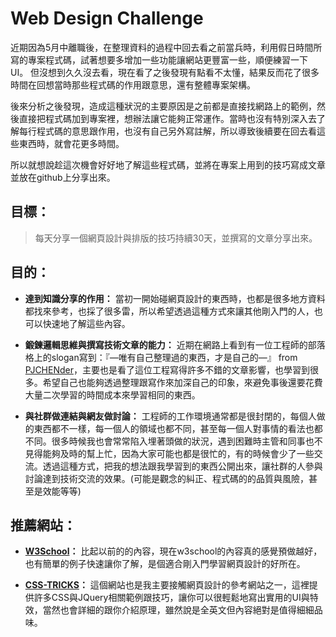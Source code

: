 # Web Design Challenge #

近期因為5月中離職後，在整理資料的過程中回去看之前當兵時，利用假日時間所寫的專案程式碼，試著想要多增加一些功能讓網站更豐富一些，順便練習一下UI。
但沒想到久久沒去看，現在看了之後發現有點看不太懂，結果反而花了很多時間在回想當時那些程式碼的作用跟意思，還有整體專案架構。

後來分析之後發現，造成這種狀況的主要原因是之前都是直接找網路上的範例，然後直接把程式碼加到專案裡，想辦法讓它能夠正常運作。當時也沒有特別深入去了解每行程式碼的意思跟作用，也沒有自己另外寫註解，所以導致後續要在回去看這些東西時，就會花更多時間。

所以就想說趁這次機會好好地了解這些程式碼，並將在專案上用到的技巧寫成文章並放在github上分享出來。



## 目標： ##

> 每天分享一個網頁設計與排版的技巧持續30天，並撰寫的文章分享出來。



## 目的： ##

  - **達到知識分享的作用：** 當初一開始碰網頁設計的東西時，也都是很多地方資料都找來參考，也採了很多雷，所以希望透過這種方式來讓其他剛入門的人，也可以快速地了解這些內容。
  
  - **鍛鍊邏輯思維與撰寫技術文章的能力：** 近期在網路上看到有一位工程師的部落格上的slogan寫到：『—唯有自己整理過的東西，才是自己的—』 from [PJCHENder](https://pjchender.blogspot.tw/)，主要也是看了這位工程寫得許多不錯的文章影響，也學習到很多。希望自己也能夠透過整理跟寫作來加深自己的印象，來避免事後還要花費大量二次學習的時間成本來學習相同的東西。
  
  - **與社群做連結與網友做討論：** 工程師的工作環境通常都是很封閉的，每個人做的東西都不一樣，每一個人的領域也都不同，甚至每一個人對事情的看法也都不同。很多時候我也會常常陷入埋著頭做的狀況，遇到困難時主管和同事也不見得能夠及時的幫上忙，因為大家可能也都是很忙的，有的時候會少了一些交流。透過這種方式，把我的想法跟我學習到的東西公開出來，讓社群的人參與討論達到技術交流的效果。(可能是觀念的糾正、程式碼的的品質與風險，甚至是效能等等)


## 推薦網站： ##

  - **[W3School](https://www.w3schools.com/)：** 比起以前的的內容，現在w3school的內容真的感覺預做越好，也有簡單的例子快速讓你了解，是個適合剛入門學習網頁設計的好所在。
  
  - **[CSS-TRICKS](https://css-tricks.com/)：** 這個網站也是我主要接觸網頁設計的參考網站之一，這裡提供許多CSS與JQuery相關範例跟技巧，讓你可以很輕鬆地寫出實用的UI與特效，當然也會詳細的跟你介紹原理，雖然說是全英文但內容絕對是值得細細品味。

